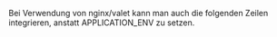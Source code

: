 Bei Verwendung von nginx/valet kann man auch die folgenden Zeilen integrieren, anstatt APPLICATION_ENV zu setzen.
